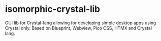 # isomorphic-crystal-lib
GUI lib for Crystal-lang allowing for developing simple desktop apps using Crystal only. Based on Blueprint, Webview, Pico CSS, HTMX and Crystal lang.
